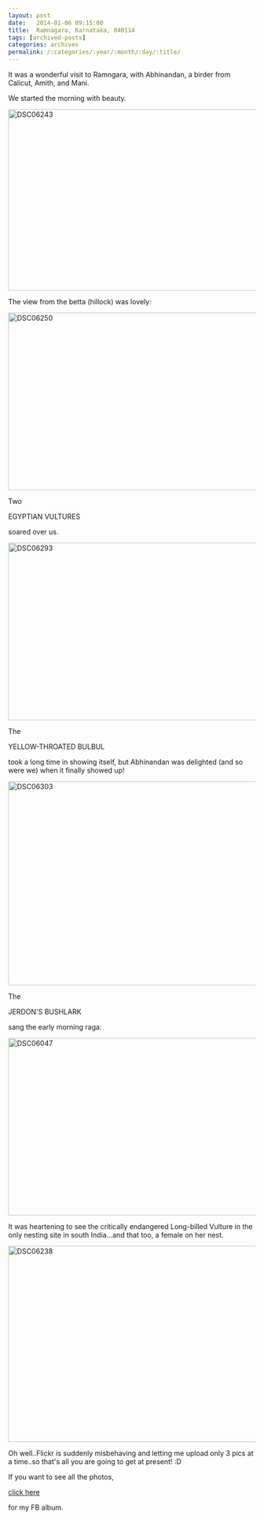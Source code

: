 ```yaml
---
layout: post
date:	2014-01-06 09:15:00
title:  Ramnagara, Karnataka, 040114
tags: [archived-posts]
categories: archives
permalink: /:categories/:year/:month/:day/:title/
---
```

It was a wonderful visit to Ramngara, with Abhinandan, a birder from Calicut, Amith, and Mani.

We started the morning with beauty.

<a href="http://www.flickr.com/photos/86494503@N00/11764071613/" title="DSC06243 by mohandep, on Flickr"><img src="http://farm6.staticflickr.com/5514/11764071613_f51e323dd7_z.jpg" width="640" height="368" alt="DSC06243"></a>

The view from the betta (hillock) was lovely:

<a href="http://www.flickr.com/photos/86494503@N00/11764071993/" title="DSC06250 by mohandep, on Flickr"><img src="http://farm8.staticflickr.com/7371/11764071993_c962fb2aaf_z.jpg" width="640" height="360" alt="DSC06250"></a>

Two

EGYPTIAN VULTURES

soared over us.

<a href="http://www.flickr.com/photos/86494503@N00/11764072683/" title="DSC06293 by mohandep, on Flickr"><img src="http://farm6.staticflickr.com/5535/11764072683_a6a85a7967_z.jpg" width="640" height="360" alt="DSC06293"></a>

The

YELLOW-THROATED BULBUL

took a long time in showing itself, but Abhinandan was delighted (and so were we) when it finally showed up!

<a href="http://www.flickr.com/photos/86494503@N00/11764072693/" title="DSC06303 by mohandep, on Flickr"><img src="http://farm4.staticflickr.com/3816/11764072693_1f531bf2aa_z.jpg" width="640" height="414" alt="DSC06303"></a>

The

JERDON'S BUSHLARK

sang the early morning raga:

<a href="http://www.flickr.com/photos/86494503@N00/11751100006/" title="DSC06047 by mohandep, on Flickr"><img src="http://farm3.staticflickr.com/2848/11751100006_1f1639896f_z.jpg" width="640" height="360" alt="DSC06047"></a>



It was heartening to see the critically endangered Long-billed Vulture in the only nesting site in south India...and that too, a female on her nest.


<a href="http://www.flickr.com/photos/86494503@N00/11764071963/" title="DSC06238 by mohandep, on Flickr"><img src="http://farm4.staticflickr.com/3803/11764071963_4c69716b3b_z.jpg" width="640" height="398" alt="DSC06238"></a>

Oh well..Flickr is suddenly misbehaving and letting me upload only 3 pics at a time..so that's all you are going to get at present! :D

If you want to see all the photos, 

<a href="https://www.facebook.com/deemopahan/media_set?set=a.10151936053268878.1073742069.587058877&amp;type=3"> click here </a>

for my FB album.
